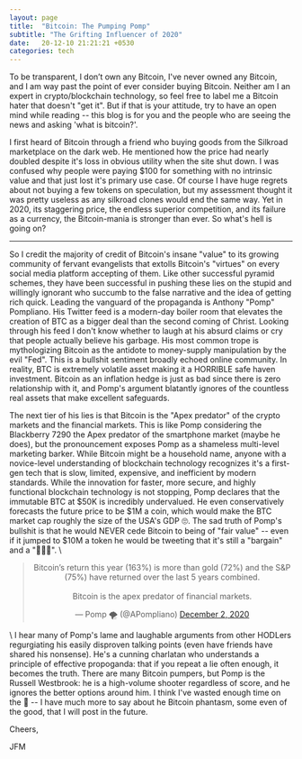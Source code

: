 ```yaml
---
layout: page
title:  "Bitcoin: The Pumping Pomp"
subtitle: "The Grifting Influencer of 2020"
date:   20-12-10 21:21:21 +0530
categories: tech
---
```


To be transparent, I don’t own any Bitcoin, I've never owned any Bitcoin, and I am way past the point of ever consider buying Bitcoin. Neither am I an expert in crypto/blockchain technology, so feel free to label me a Bitcoin hater that doesn't "get it". But if that is your attitude, try to have an open mind while reading -- this blog is for you and the people who are seeing the news and asking 'what is bitcoin?'.

I first heard of Bitcoin through a friend who buying goods from the Silkroad marketplace on the dark web. He mentioned how the price had nearly doubled despite it's loss in obvious utility when the site shut down.  I was confused why people were paying $100 for something with no intrinsic value and that just lost it's primary use case.  Of course I have huge regrets about not buying a few tokens on speculation, but my assessment thought it was pretty useless as any silkroad clones would end the same way. Yet in 2020, its staggering price, the endless superior competition, and its failure as a currency, the Bitcoin-mania is stronger than ever. So what's hell is going on?

---

So I credit the majority of credit of Bitcoin's insane "value" to its growing community of fervant evangelists that extolls Bitcoin's "virtues" on every social media platform accepting of them. Like other successful pyramid schemes, they have been successful in pushing these lies on the stupid and willingly ignorant who succumb to the false narrative and the idea of getting rich quick. Leading the vanguard of the propaganda is Anthony "Pomp" Pompliano. His Twitter feed is a modern-day boiler room that elevates the creation of BTC as a bigger deal than the second coming of Christ. Looking through his feed I don't know whether to laugh at his absurd claims or cry that people actually believe his garbage. His most common trope is mythologizing Bitcoin as the antidote to money-supply manipulation by the evil "Fed". This is a bullshit sentiment broadly echoed online community. In reality, BTC is extremely volatile asset making it a HORRIBLE safe haven investment. Bitcoin as an inflation hedge is just as bad since there is zero relationship with it, and Pomp's argument blatantly ignores of the countless real assets that make excellent safeguards.

The next tier of his lies is that Bitcoin is the "Apex predator" of the crypto markets and the financial markets. This is like Pomp considering the Blackberry 7290 the Apex predator of the smartphone market (maybe he does), but the pronouncement exposes Pomp as a shameless multi-level marketing barker. While Bitcoin might be a household name, anyone with a novice-level understanding of blockchain technology recognizes it's a first-gen tech that is slow, limited, expensive, and inefficient by modern standards. While the innovation for faster, more secure, and highly functional blockchain technology is not stopping, Pomp declares that the immutable BTC at $50K is incredibly undervalued. He even conservatively forecasts the future price to be $1M a coin, which would make the BTC market cap roughly the size of the USA's GDP 🙄. The sad truth of Pomp's bullshit is that he would NEVER cede Bitcoin to being of "fair value"  -- even if it jumped to $10M a token he would be tweeting that it's still a "bargain" and a "🚀🚀🚀". 
\
  
<blockquote align = center class="twitter-tweet"><p lang="en" dir="ltr">Bitcoin’s return this year (163%) is more than gold (72%) and the S&amp;P (75%) have returned over the last 5 years combined.<br><br>Bitcoin is the apex predator of financial markets.</p>&mdash; Pomp 🌪 (@APompliano) <a href="https://twitter.com/APompliano/status/1334132854704529412?ref_src=twsrc%5Etfw">December 2, 2020</a></blockquote> 
<script async src="https://platform.twitter.com/widgets.js" charset="utf-8"></script>
\
I hear many of Pomp's lame and laughable arguments from other HODLers regurgiating his easily disproven talking points (even have friends have shared his nonsense). He's a cunning charlatan who understands a principle of effective propoganda: that if you repeat a lie often enough, it becomes the truth. There are many Bitcoin pumpers, but Pomp is the Russell Westbrook: he is a high-volume shooter regardless of score, and he ignores the better options around him. I think I've wasted enough time on the 🤡 -- I have much more to say about he Bitcoin phantasm, some even of the good, that I will post in the future.

Cheers,

JFM
